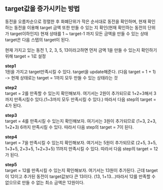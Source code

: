 ## target값을 증가시키는 방법
동전을 오름차순으로 정렬한 후 화폐단위가 작은 순서대로 동전을 확인하며, 현재 확인하는 동전을 이용해 target 금액 또한 만들 수 있는 지 확인(현재 확인하는 동전의 단위가 target이하인지)
현재 상태를 1 ~ target-1 까지 모든 금액을 만들 수 있는 상태 target은 다음 스탭의 target이 된다.

현재 가지고 있는 동전 1, 2, 3, 5, 13이라고하면
먼저 금액 1을 만들 수 있는지 확인하기 위해 target = 1로 설정

<p>
<b>step1</b><br>
1원을 가지고 target만족시킬 수 있다. target을 update해준다. (다음 target = 1 + 1) -> 현재 상태로는 target = 1까지 모두 만들 수 있는 상태라는 것
</p>
<p>
<b>step2</b><br>
target = 2를 만족할 수 있는지 확인해보자. 여기서는 2원이 추가되므로 1+2=3해서 3까지 만족시킬수 있다.(1~3까지 모두 만족시킬 수 있다.) 따라서 다음 step의 target = 4가 된다.
</p>
<p>
<b>step3</b><br>
target = 4를 만족시킬 수 있는지 확인해보자. 여기서는 3원이 추가되므로 (1+3, 2+3, 1+2+3) 6까지 만족시킬 수 있다. 따라서 다음 step의 target = 7이 된다.
</p>
<p>
<b>step4</b><br>
target = 7을 만족시킬 수 있는지 확인해보자. 여기서는 5원이 추가되므로 (2+5, 3+5, 1+3+5, 2+3+5, 1+2+3+5) 11까지 만족시킬 수 있다. 따라서 다음 step의 target = 12가 된다.
</p>
<p>
<b>step5</b><br>
target = 12를 만족시킬 수 있는지 확인해보자. 여기서는 13원이 추가된다. 근데 target이 12이고 추가된 동전이 target값보다 큰 13이다. (13, 1+13...)따라서 12를 만족할 수 없으므로 만들 수 없는 최소 금액은 12원이다.
</p>